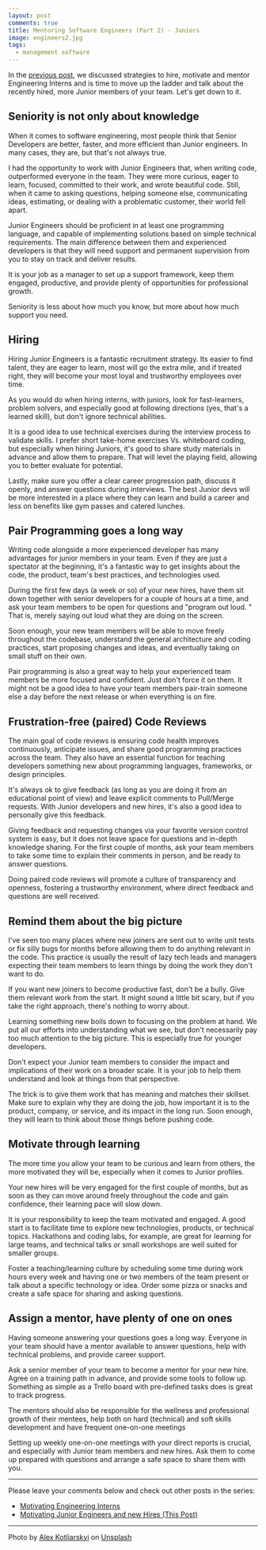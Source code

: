 ```yaml
---
layout: post
comments: true
title: Mentoring Software Engineers (Part 2) - Juniors
image: engineers2.jpg
tags:
  - management software  
---
```



In the [previous post](https://danielbernal.co/mentoring-software-engineers-part-one/), we discussed strategies to hire, motivate and mentor Engineering Interns and is time to move up the ladder and talk about the recently hired, more Junior members of your team. Let's get down to it.<!--more-->

## Seniority is not only about knowledge
When it comes to software engineering, most people think that Senior Developers are better, faster, and more efficient than Junior engineers.  In many cases, they are, but that's not always true.

I had the opportunity to work with Junior Engineers that, when writing code, outperformed everyone in the team.   They were more curious, eager to learn, focused, committed to their work, and wrote beautiful code. Still, when it came to asking questions, helping someone else, communicating ideas, estimating, or dealing with a problematic customer, their world fell apart.

Junior Engineers should be proficient in at least one programming language, and capable of implementing solutions based on simple technical requirements. The main difference between them and experienced developers is that they will need support and permanent supervision from you to stay on track and deliver results.  

It is your job as a manager to set up a support framework, keep them engaged, productive, and provide plenty of opportunities for professional growth.  

Seniority is less about how much you know, but more about how much support you need.

## Hiring
Hiring Junior Engineers is a fantastic recruitment strategy.  Its easier to find talent, they are eager to learn, most will go the extra mile, and if treated right, they will become your most loyal and trustworthy employees over time.

As you would do when hiring interns, with juniors, look for fast-learners, problem solvers, and especially good at following directions (yes, that's a learned skill), but don't ignore technical abilities.

It is a good idea to use technical exercises during the interview process to validate skills. I prefer short take-home exercises Vs. whiteboard coding, but especially when hiring Juniors, it's good to share study materials in advance and allow them to prepare.  That will level the playing field, allowing you to better evaluate for potential.

Lastly, make sure you offer a clear career progression path, discuss it openly, and answer questions during interviews.  The best Junior devs will be more interested in a place where they can learn and build a career and less on benefits like gym passes and catered lunches.

## Pair Programming goes a long way
Writing code alongside a more experienced developer has many advantages for junior members in your team.  Even if they are just a spectator at the beginning, it's a fantastic way to get insights about the code, the product, team's best practices, and technologies used.

During the first few days (a week or so) of your new hires, have them sit down together with senior developers for a couple of hours at a time, and ask your team members to be open for questions and "program out loud. "  That is, merely saying out loud what they are doing on the screen.

Soon enough, your new team members will be able to move freely throughout the codebase, understand the general architecture and coding practices, start proposing changes and ideas, and eventually taking on small stuff on their own.

Pair programming is also a great way to help your experienced team members be more focused and confident. Just don't force it on them. It might not be a good idea to have your team members pair-train someone else a day before the next release or when everything is on fire.

## Frustration-free (paired) Code Reviews
The main goal of code reviews is ensuring code health improves continuously, anticipate issues, and share good programming practices across the team. They also have an essential function for teaching developers something new about programming languages, frameworks, or design principles.

It's always ok to give feedback (as long as you are doing it from an educational point of view) and leave explicit comments to Pull/Merge requests.  With Junior developers and new hires, it's also a good idea to personally give this feedback.

Giving feedback and requesting changes via your favorite version control system is easy, but it does not leave space for questions and in-depth knowledge sharing.   For the first couple of months, ask your team members to take some time to explain their comments in person, and be ready to answer questions.

Doing paired code reviews will promote a culture of transparency and openness, fostering a trustworthy environment, where direct feedback and questions are well received.

## Remind them about the big picture
I've seen too many places where new joiners are sent out to write unit tests or fix silly bugs for months before allowing them to do anything relevant in the code.  This practice is usually the result of lazy tech leads and managers expecting their team members to learn things by doing the work they don't want to do.   

If you want new joiners to become productive fast, don't be a bully.  Give them relevant work from the start.   It might sound a little bit scary, but if you take the right approach, there's nothing to worry about.

Learning something new boils down to focusing on the problem at hand.  We put all our efforts into understanding what we see, but don't necessarily pay too much attention to the big picture.   This is especially true for younger developers.

Don't expect your Junior team members to consider the impact and implications of their work on a broader scale.  It is your job to help them understand and look at things from that perspective.  

The trick is to give them work that has meaning and matches their skillset.  Make sure to explain why they are doing the job, how important it is to the product, company, or service, and its impact in the long run.   Soon enough, they will learn to think about those things before pushing code.

## Motivate through learning
The more time you allow your team to be curious and learn from others, the more motivated they will be, especially when it comes to Junior profiles.  

Your new hires will be very engaged for the first couple of months, but as soon as they can move around freely throughout the code and gain confidence, their learning pace will slow down.

It is your responsibility to keep the team motivated and engaged. A good start is to facilitate time to explore new technologies, products, or technical topics.  Hackathons and coding labs, for example, are great for learning for large teams, and technical talks or small workshops are well suited for smaller groups.

Foster a teaching/learning culture by scheduling some time during work hours every week and having one or two members of the team present or talk about a specific technology or idea.  Order some pizza or snacks and create a safe space for sharing and asking questions.

## Assign a mentor, have plenty of one on ones
Having someone answering your questions goes a long way.  Everyone in your team should have a mentor available to answer questions, help with technical problems, and provide career support.

Ask a senior member of your team to become a mentor for your new hire.  Agree on a training path in advance, and provide some tools to follow up.  Something as simple as a Trello board with pre-defined tasks does is great to track progress.

The mentors should also be responsible for the wellness and professional growth of their mentees, help both on hard (technical) and soft skills development and have frequent one-on-one meetings  

Setting up weekly one-on-one meetings with your direct reports is crucial, and especially with Junior team members and new hires.    Ask them to come up prepared with questions and arrange a safe space to share them with you.

---

Please leave your comments below and check out other posts in the series:


* [Motivating Engineering Interns](https://danielbernal.co/mentoring-software-engineers-part-one/)
* [Motivating Junior Engineers and new Hires (This Post)](https://danielbernal.co/mentoring-junior-software-engineers/) 



---
<span>Photo by <a href="https://unsplash.com/@frantic?utm_source=unsplash&amp;utm_medium=referral&amp;utm_content=creditCopyText">Alex Kotliarskyi</a> on <a href="https://unsplash.com/s/photos/programming?utm_source=unsplash&amp;utm_medium=referral&amp;utm_content=creditCopyText">Unsplash</a></span>


